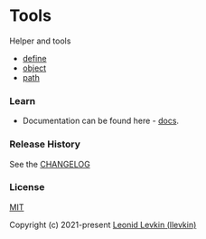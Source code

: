 # Tools

Helper and tools
* [define](https://biorate.github.io/core/modules/tools.define.html)
* [object](https://biorate.github.io/core/modules/tools.object.html)
* [path](https://biorate.github.io/core/modules/tools.path.html)

### Learn
* Documentation can be found here - [docs](https://biorate.github.io/core/modules/tools.html).

### Release History
See the [CHANGELOG](https://github.com/biorate/core/blob/master/packages/%40biorate/tools/CHANGELOG.md)

### License
[MIT](https://github.com/biorate/core/blob/master/packages/%40biorate/tools/LICENSE)

Copyright (c) 2021-present [Leonid Levkin (llevkin)](mailto:llevkin@yandex.ru)
